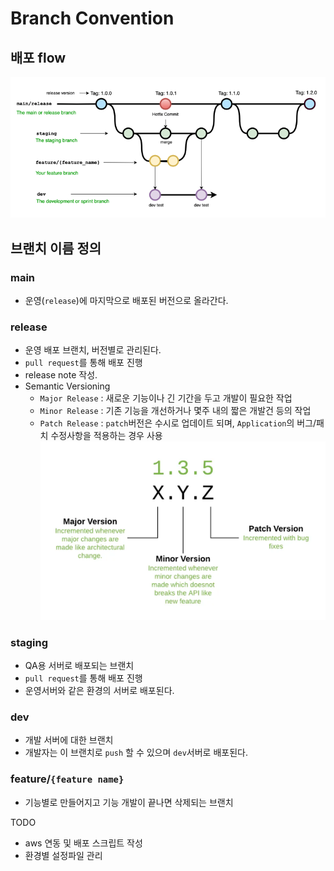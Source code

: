 # Branch Convention

## 배포 flow
![img_1.png](img_1.png)

## 브랜치 이름 정의

### main
- 운영(`release`)에 마지막으로 배포된 버전으로 올라간다.

### release
- 운영 배포 브랜치, 버전별로 관리된다.
- `pull request`를 통해 배포 진행
- release note 작성.
- Semantic Versioning
  - `Major Release` : 새로운 기능이나 긴 기간을 두고 개발이 필요한 작업
  - `Minor Release` : 기존 기능을 개선하거나 몇주 내의 짧은 개발건 등의 작업
  - `Patch Release` : `patch`버전은 수시로 업데이트 되며, `Application`의 버그/패치 수정사항을 적용하는 경우 사용
  ![img.png](img.png)

### staging
- QA용 서버로 배포되는 브랜치
- `pull request`를 통해 배포 진행
- 운영서버와 같은 환경의 서버로 배포된다.

### dev
- 개발 서버에 대한 브랜치
- 개발자는 이 브랜치로 `push` 할 수 있으며 `dev`서버로 배포된다.

### feature/`{feature name}`
- 기능별로 만들어지고 기능 개발이 끝나면 삭제되는 브랜치


TODO
- aws 연동 및 배포 스크립트 작성
- 환경별 설정파일 관리
